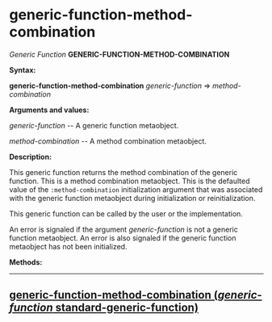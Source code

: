 generic-function-method-combination
===================================

*Generic Function* **GENERIC-FUNCTION-METHOD-COMBINATION**

**Syntax:**

**generic-function-method-combination** *generic-function* => *method-combination*

**Arguments and values:**

*generic-function* -- A generic function metaobject.

*method-combination* -- A method combination metaobject.

**Description:**

This generic function returns the method combination of the generic function. This is a method combination metaobject. This is the defaulted value of the `:method-combination` initialization argument that was associated with the generic function metaobject during initialization or reinitialization.

This generic function can be called by the user or the implementation.

An error is signaled if the argument *generic-function* is not a generic function metaobject. An error is also signaled if the generic function metaobject has not been initialized.

**Methods:**

  ------------------------------------------------------------------------------------------------------------------------------------------------------------
  [**generic-function-method-combination** (*generic-function* standard-generic-function)](/meta-object-protocol/generic-function-method-combination-standard-generic-function)
  ------------------------------------------------------------------------------------------------------------------------------------------------------------


